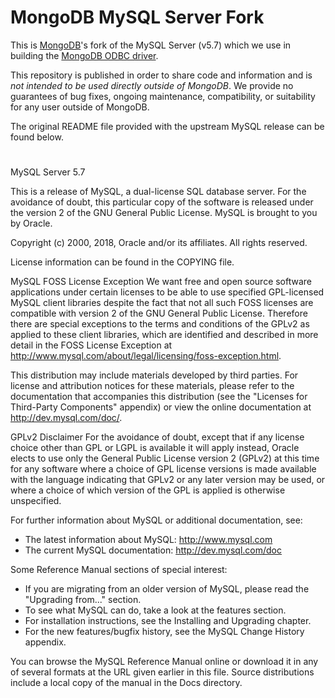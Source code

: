 # MongoDB MySQL Server Fork #

This is [MongoDB](https://www.mongodb.com)'s fork of the MySQL Server (v5.7) which we use in building the [MongoDB ODBC driver](https://github.com/mongodb/mongo-odbc-driver).

This repository is published in order to share code and information and is *not intended to be used directly outside of MongoDB*. We provide no guarantees of bug fixes, ongoing maintenance, compatibility, or suitability for any user outside of MongoDB.

The original README file provided with the upstream MySQL release can be found below.

# #

MySQL Server 5.7

This is a release of MySQL, a dual-license SQL database server.
For the avoidance of doubt, this particular copy of the software
is released under the version 2 of the GNU General Public License.
MySQL is brought to you by Oracle.

Copyright (c) 2000, 2018, Oracle and/or its affiliates. All rights reserved.

License information can be found in the COPYING file.

MySQL FOSS License Exception
We want free and open source software applications under certain
licenses to be able to use specified GPL-licensed MySQL client
libraries despite the fact that not all such FOSS licenses are
compatible with version 2 of the GNU General Public License.
Therefore there are special exceptions to the terms and conditions
of the GPLv2 as applied to these client libraries, which are
identified and described in more detail in the FOSS License
Exception at
<http://www.mysql.com/about/legal/licensing/foss-exception.html>.

This distribution may include materials developed by third
parties. For license and attribution notices for these
materials, please refer to the documentation that accompanies
this distribution (see the "Licenses for Third-Party Components"
appendix) or view the online documentation at
<http://dev.mysql.com/doc/>.

GPLv2 Disclaimer
For the avoidance of doubt, except that if any license choice
other than GPL or LGPL is available it will apply instead,
Oracle elects to use only the General Public License version 2
(GPLv2) at this time for any software where a choice of GPL
license versions is made available with the language indicating
that GPLv2 or any later version may be used, or where a choice
of which version of the GPL is applied is otherwise unspecified.

For further information about MySQL or additional documentation,
see:
- The latest information about MySQL: http://www.mysql.com
- The current MySQL documentation: http://dev.mysql.com/doc

Some Reference Manual sections of special interest:
- If you are migrating from an older version of MySQL, please
  read the "Upgrading from..." section.
- To see what MySQL can do, take a look at the features section.
- For installation instructions, see the Installing and Upgrading
  chapter.
- For the new features/bugfix history, see the MySQL Change History
  appendix.

You can browse the MySQL Reference Manual online or download it
in any of several formats at the URL given earlier in this file.
Source distributions include a local copy of the manual in the
Docs directory.
